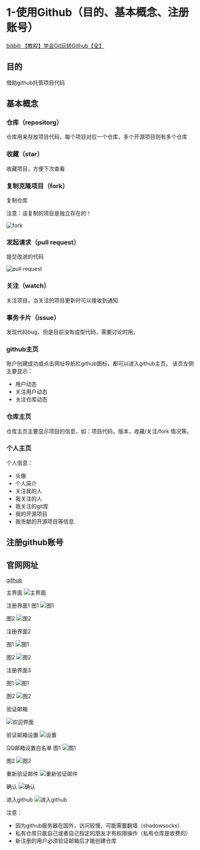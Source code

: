 # 1-使用Github（目的、基本概念、注册账号）

[bilibili 【教程】学会Git玩转Github【全】](https://www.bilibili.com/video/av10475153?from=search&seid=1210665366888354577)

## 目的

借助github托管项目代码

## 基本概念

### 仓库（repositorg）

仓库用来存放项目代码，每个项目对应一个仓库，多个开源项目则有多个仓库

### 收藏（star）

收藏项目，方便下次查看

### 复制克隆项目（fork）

复制仓库

注意：该复制的项目是独立存在的！

![fork](https://i.loli.net/2019/09/01/Oex6qT8aIWlMrw2.png)

### 发起请求（pull request）

提交改进的代码

![pull request](https://i.loli.net/2019/09/01/2XDpWdZAv3ty9zf.png)

### 关注（watch）

关注项目，当关注的项目更新时可以接收到通知

### 事务卡片（issue）

发现代码bug，但是目前没有成型代码，需要讨论时用。

### github主页

账户创建成功或点击网址导航栏github图标，都可以进入github主页。
该页左侧主要显示：
* 用户动态
* 关注用户动态
* 关注仓库动态


### 仓库主页

仓库主页主要显示项目的信息，如：项目代码，版本，收藏/关注/fork 情况等。

### 个人主页

个人信息：
* 头像
* 个人简介
* 关注我的人
* 我关注的人
* 我关注的git库
* 我的开源项目
* 我贡献的开源项目等信息

## 注册github账号

## 官网网址

[github](https://github.com/)

主界面
![主界面](https://i.loli.net/2019/09/01/ymAveGYjdJ2XuIz.png)

注册界面1
图1
![图1](https://i.loli.net/2019/09/01/zueA7rfVRxIqZnQ.png)

图2
![图2](https://i.loli.net/2019/09/01/1WsCScXt9aZkjEv.png)

注册界面2

图1
![图1](https://i.loli.net/2019/09/01/Y8Zq9fnxUr2pVND.png)

图2
![图2](https://i.loli.net/2019/09/01/cgYH642PIVtNa8h.png)

注册界面3

图1
![图1](https://i.loli.net/2019/09/01/GlwIstpQnfhoEA9.png)

图2
![图2](https://i.loli.net/2019/09/01/pqMBjAICDy5SvwO.png)

验证邮箱

![欢迎界面](https://i.loli.net/2019/09/01/3jEbWDCZAP2yVka.png)

验证邮箱设置
![设置](https://i.loli.net/2019/09/01/VrbwO4foK7dY6TN.png)

QQ邮箱设置白名单
图1
![图1](https://i.loli.net/2019/09/01/RypWUimXd9gqn5L.png)

图2
![图2](https://i.loli.net/2019/09/01/THXlefP2YuhxR7Z.png)

重新验证邮件
![重新验证邮件](https://i.loli.net/2019/09/01/tX2R4v5hnWi3Tub.png)

确认
![确认](https://i.loli.net/2019/09/01/2YQ1IWXgSvsubnV.png)

进入github
![进入github](https://i.loli.net/2019/09/01/7qKaRBb3tL4egux.png)

注意：
* 因为github服务器在国外，访问较慢，可能需要翻墙（shadowsocks）
* 私有仓库只能自己或者自己指定的朋友才有权限操作（私有仓库是收费的）
* 新注册的用户必须验证邮箱后才能创建仓库

